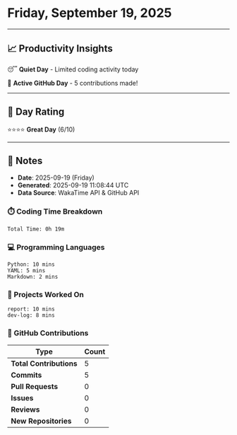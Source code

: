 # Friday, September 19, 2025

---

## 📈 Productivity Insights

😴 **Quiet Day** - Limited coding activity today

🚀 **Active GitHub Day** - 5 contributions made!

---

## 🎯 Day Rating

⭐⭐⭐⭐ **Great Day** (6/10)

---

## 📝 Notes

- **Date**: 2025-09-19 (Friday)
- **Generated**: 2025-09-19 11:08:44 UTC
- **Data Source**: WakaTime API & GitHub API


### ⏱️ Coding Time Breakdown

```
Total Time: 0h 19m
```

### 💻 Programming Languages

```
Python: 10 mins
YAML: 5 mins
Markdown: 2 mins
```

### 📂 Projects Worked On

```
report: 10 mins
dev-log: 8 mins

```


### 🐙 GitHub Contributions

| Type | Count |
|------|-------|
| **Total Contributions** | 5 |
| **Commits** | 5 |
| **Pull Requests** | 0 |
| **Issues** | 0 |
| **Reviews** | 0 |
| **New Repositories** | 0 |


